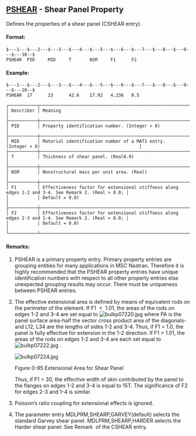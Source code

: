 ## [PSHEAR](https://help.hexagonmi.com/bundle/MSC_Nastran_2022.4/page/Nastran_Combined_Book/qrg/bulkp/TOC.PSHEAR.xhtml) - Shear Panel Property

Defines the properties of a shear panel (CSHEAR entry).

#### Format:

```nastran
$---1---$---2---$---3---$---4---$---5---$---6---$---7---$---8---$---9---$---10--$
PSHEAR  PID     MID     T       NSM     F1      F2                              
```

#### Example:

```nastran
$---1---$---2---$---3---$---4---$---5---$---6---$---7---$---8---$---9---$---10--$
PSHEAR  17      23      42.6    17.92   4.236   0.5                             
```

```text
┌───────────┬────────────────────────────────────────────────────────────────────────────────────────────────────┐
│ Describer │ Meaning                                                                                            │
├───────────┼────────────────────────────────────────────────────────────────────────────────────────────────────┤
│ PID       │ Property identification number. (Integer > 0)                                                      │
├───────────┼────────────────────────────────────────────────────────────────────────────────────────────────────┤
│ MID       │ Material identification number of a MAT1 entry. (Integer > 0)                                      │
├───────────┼────────────────────────────────────────────────────────────────────────────────────────────────────┤
│ T         │ Thickness of shear panel. (Real0.0)                                                                │
├───────────┼────────────────────────────────────────────────────────────────────────────────────────────────────┤
│ NSM       │ Nonstructural mass per unit area. (Real)                                                           │
├───────────┼────────────────────────────────────────────────────────────────────────────────────────────────────┤
│ F1        │ Effectiveness factor for extensional stiffness along edges 1-2 and 3-4. See Remark 2. (Real > 0.0; │
│           │ Default = 0.0)                                                                                     │
├───────────┼────────────────────────────────────────────────────────────────────────────────────────────────────┤
│ F2        │ Effectiveness factor for extensional stiffness along edges 2-3 and 1-4. See Remark 2. (Real > 0.0; │
│           │ Default = 0.0)                                                                                     │
└───────────┴────────────────────────────────────────────────────────────────────────────────────────────────────┘
```

#### Remarks:

1. PSHEAR is a primary property entry. Primary property entries are grouping entities for many applications in MSC Nastran. Therefore it is highly recommended that the PSHEAR property entries have unique identification numbers with respect to all other property entries else unexpected grouping results may occur. There must be uniqueness between PSHEAR entries.
2. The effective extensional area is defined by means of equivalent rods on the perimeter of the element. If F1  <  1.01, the areas of the rods on edges 1-2 and 3-4 are set equal to  ![bulkp07220.jpg](https://help-be.hexagonmi.com/bundle/MSC_Nastran_2022.4/page/Nastran_Combined_Book/qrg/bulkp/../../../assets/bulkp07220.jpg?_LANG=enus)  where PA is the panel surface area-half the vector cross product area of the diagonals-and L12, L34 are the lengths of sides 1-2 and 3-4. Thus, if F1 = 1.0, the panel is fully effective for extension in the 1-2 direction. If F1 > 1.01, the areas of the rods on edges 1-2 and 3-4 are each set equal to  ![bulkp07222.jpg](https://help-be.hexagonmi.com/bundle/MSC_Nastran_2022.4/page/Nastran_Combined_Book/qrg/bulkp/../../../assets/bulkp07222.jpg?_LANG=enus) .

     ![bulkp07224.jpg](https://help-be.hexagonmi.com/bundle/MSC_Nastran_2022.4/page/Nastran_Combined_Book/qrg/bulkp/../../../assets/bulkp07224.jpg?_LANG=enus)
     
     Figure 0-95 Extensional Area for Shear Panel

     Thus, if F1 = 30, the effective width of skin contributed by the panel to the flanges on edges 1-2 and 3-4 is equal to 15T. The significance of F2 for edges 2-3 and 1-4 is similar.

3. Poisson’s ratio coupling for extensional effects is ignored.
4. The parameter entry MDLPRM,SHEARP,GARVEY(default) selects the standard Garvey shear panel. MDLPRM,SHEARP,HARDER selects the Harder shear panel: See Remark   of the CSHEAR entry.
